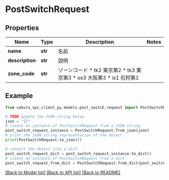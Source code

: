 # PostSwitchRequest


## Properties

Name | Type | Description | Notes
------------ | ------------- | ------------- | -------------
**name** | **str** | 名前 | 
**description** | **str** | 説明 | 
**zone_code** | **str** | ゾーンコード * tk2 東京第2 * tk3 東京第3 * os3 大阪第3 * is1 石狩第1 | 

## Example

```python
from sakura_vps_client_py.models.post_switch_request import PostSwitchRequest

# TODO update the JSON string below
json = "{}"
# create an instance of PostSwitchRequest from a JSON string
post_switch_request_instance = PostSwitchRequest.from_json(json)
# print the JSON string representation of the object
print(PostSwitchRequest.to_json())

# convert the object into a dict
post_switch_request_dict = post_switch_request_instance.to_dict()
# create an instance of PostSwitchRequest from a dict
post_switch_request_from_dict = PostSwitchRequest.from_dict(post_switch_request_dict)
```
[[Back to Model list]](../README.md#documentation-for-models) [[Back to API list]](../README.md#documentation-for-api-endpoints) [[Back to README]](../README.md)


